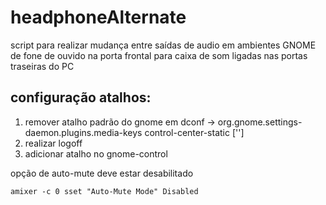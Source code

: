 # headphoneAlternate

script para realizar mudança entre saídas de audio em ambientes GNOME de fone de ouvido na porta frontal para caixa de som ligadas nas portas traseiras do PC

## configuração atalhos:

1. remover atalho padrão do gnome em dconf -> org.gnome.settings-daemon.plugins.media-keys control-center-static ['']
1. realizar logoff 
1. adicionar atalho no gnome-control

opção de auto-mute deve estar desabilitado

`amixer -c 0 sset "Auto-Mute Mode" Disabled`

